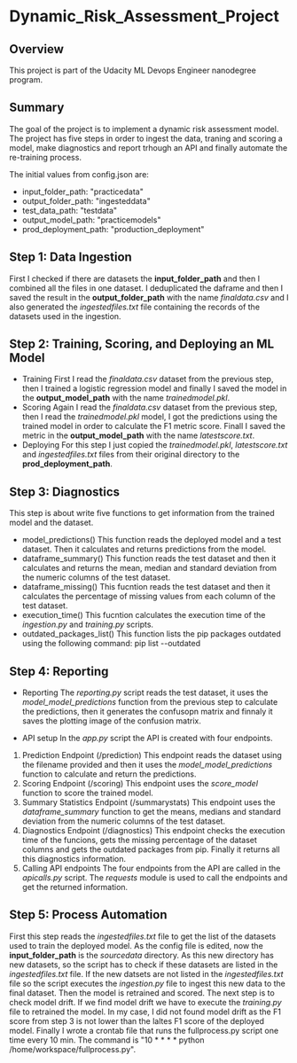 # Dynamic_Risk_Assessment_Project

## Overview
This project is part of the Udacity ML Devops Engineer nanodegree program.

## Summary
The goal of the project is to implement a dynamic risk assessment model. The project has five steps in order to ingest the data, traning and scoring a model, make diagnostics and report trhough an API and finally automate the re-training process.

The initial values from config.json are:
- input_folder_path: "practicedata"
- output_folder_path: "ingesteddata"
- test_data_path: "testdata"
- output_model_path: "practicemodels"
- prod_deployment_path: "production_deployment"

## Step 1: Data Ingestion
First I checked if there are datasets the **input_folder_path** and then I combined all the files in one dataset. I deduplicated the daframe and then I saved the result in the **output_folder_path** with the name *finaldata.csv* and I also generated the *ingestedfiles.txt* file containing the records of the datasets used in the ingestion.

## Step 2: Training, Scoring, and Deploying an ML Model
- Training
First I read the *finaldata.csv* dataset from the previous step, then I trained a logistic regression model and finally I saved the model in the **output_model_path** with the name *trainedmodel.pkl*.
- Scoring
Again I read the *finaldata.csv* dataset from the previous step, then I read the *trainedmodel.pkl* model, I got the predictions using the trained model in order to calculate the F1 metric score. Finall I saved the metric in the **output_model_path** with the name *latestscore.txt*.
- Deploying
For this step I just copied the *trainedmodel.pkl*, *latestscore.txt* and *ingestedfiles.txt* files from their original directory to the **prod_deployment_path**.

## Step 3: Diagnostics
This step is about write five functions to get information from the trained model and the dataset.
- model_predictions()
This function reads the deployed model and a test dataset. Then it calculates and returns predictions from the model.
- dataframe_summary()
This function reads the test dataset and then it calculates and returns the mean, median and standard deviation from the numeric columns of the test dataset.
- dataframe_missing()
This fucntion reads the test dataset and then it calculates the percentage of missing values from each column of the test dataset.
- execution_time()
This fucntion calculates the execution time of the *ingestion.py* and *training.py* scripts.
- outdated_packages_list()
This function lists the pip packages outdated using the following command: pip list --outdated

## Step 4: Reporting
- Reporting
The *reporting.py* script reads the test dataset, it uses the *model_model_predictions* function from the previous step to calculate the predictions, then it generates the confusopn matrix and finnaly it saves the plotting image of the confusion matrix.

- API setup
In the *app.py* script the API is created with four endpoints. 
1) Prediction Endpoint (/prediction)
This endpoint reads the dataset using the filename provided and then it uses the *model_model_predictions* function to calculate and return the predictions.
2) Scoring Endpoint (/scoring)
This endpoint uses the *score_model* function to score the trained model.
3) Summary Statistics Endpoint (/summarystats)
This endpoint uses the *dataframe_summary* function to get the means, medians and standard deviation from the numeric columns of the test dataset.
4) Diagnostics Endpoint (/diagnostics)
This endpoint checks the execution time of the funcions, gets the missing percentage of the dataset columns and gets the outdated packages from pip. Finally it returns all this diagnostics information.
5) Calling API endpoints
The four endpoints from the API are called in the *apicalls.py* script. The *requests* module is used to call the endpoints and get the returned information.

## Step 5: Process Automation
First this step reads the *ingestedfiles.txt* file to get the list of the datasets used to train the deployed model. As the config file is edited, now the **input_folder_path** is the *sourcedata* directory. As this new directory has new datasets, so the script has to check if these datasets are listed in the *ingestedfiles.txt* file. If the new datsets are not listed in the *ingestedfiles.txt* file so the script executes the *ingestion.py* file to ingest this new data to the final dataset. Then the model is retrained and scored. The next step is to check model drift. If we find model drift we have to execute the *training.py* file to retrained the model. In my case, I did not found model drift as the F1 score from step 3 is not lower than the laltes F1 score of the deployed model. 
Finally I wrote a crontab file that runs the fullprocess.py script one time every 10 min. The command is "10 * * * * python /home/workspace/fullprocess.py".